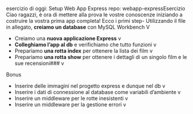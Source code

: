 esercizio di oggi: Setup Web App Express
repo: webapp-expressEsercizio
Ciao ragazzi, è ora di mettere alla prova le vostre conoscenze iniziando a costruire la vostra prima app completa! Ecco i primi step- Utilizzando il file in allegato, **creiamo un database** con MySQL Workbench V
- Creiamo una **nuova applicazione Express** v
- **Colleghiamo l’app al db** e verifichiamo che tutto funzioni v
- Prepariamo **una rotta index** per ottenere la lista dei film v 
- Prepariamo **una rotta show** per ottenere i dettagli di un singolo film e le sue recensioni###  v

Bonus
- Inserire delle immagini nel progetto express e dunque nel db v
- Inserire i dati di connessione al database come variabili d’ambiente v
- Inserire un middleware per le rotte inesistenti  v 
- Inserire un middleware per la gestione errori  v

